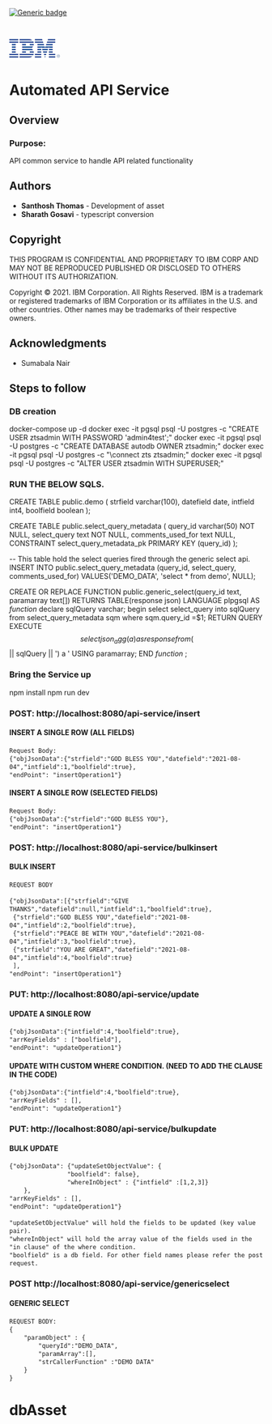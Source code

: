[![Generic badge](https://img.shields.io/badge/Version-1.0.0-green.svg)]()

#

![alt text](logos.png)

# Automated API Service

## Overview

### Purpose:
API common service to handle API related functionality

## Authors

- **Santhosh Thomas** - Development of asset
- **Sharath Gosavi** - typescript conversion


## Copyright

THIS PROGRAM IS CONFIDENTIAL AND PROPRIETARY TO IBM CORP AND MAY NOT
BE REPRODUCED PUBLISHED OR DISCLOSED TO OTHERS WITHOUT ITS AUTHORIZATION.

Copyright &copy; 2021. IBM Corporation.
All Rights Reserved. IBM is a trademark or registered trademarks of
IBM Corporation or its affiliates in the U.S. and other countries. Other
names may be trademarks of their respective owners.

## Acknowledgments

- Sumabala Nair 

## Steps to follow
### DB creation
docker-compose up -d
docker exec -it pgsql psql -U postgres -c "CREATE USER ztsadmin WITH PASSWORD 'admin4test';"
docker exec -it pgsql psql -U postgres -c "CREATE DATABASE autodb OWNER ztsadmin;"
docker exec -it pgsql psql -U postgres -c "\connect zts ztsadmin;"
docker exec -it pgsql psql -U postgres -c "ALTER USER ztsadmin WITH SUPERUSER;"


### RUN THE BELOW SQLS.

CREATE TABLE public.demo (
    strfield varchar(100),
    datefield date,
    intfield int4,
    boolfield boolean
);

CREATE TABLE public.select_query_metadata (
	query_id varchar(50) NOT NULL,
	select_query text NOT NULL,
	comments_used_for text NULL,
	CONSTRAINT select_query_metadata_pk PRIMARY KEY (query_id)
);

-- This table hold the select queries fired through the generic select api.
INSERT INTO public.select_query_metadata
(query_id, select_query, comments_used_for)
VALUES('DEMO_DATA', 'select * from demo', NULL);

CREATE OR REPLACE FUNCTION public.generic_select(query_id text, paramarray text[])
 RETURNS TABLE(response json)
 LANGUAGE plpgsql
AS $function$
declare
sqlQuery varchar;
begin
select select_query into sqlQuery from select_query_metadata sqm where sqm.query_id =$1; 
   RETURN QUERY EXECUTE $$
	  select json_agg(a) as response
		from ($$ || sqlQuery || ') a '
   USING  paramarray;
END
$function$
;

### Bring the Service up
npm install
npm run dev

### POST: http://localhost:8080/api-service/insert

#### INSERT A SINGLE ROW (ALL FIELDS)
```
Request Body:
{"objJsonData":{"strfield":"GOD BLESS YOU","datefield":"2021-08-04","intfield":1,"boolfield":true},
"endPoint": "insertOperation1"}
```
#### INSERT A SINGLE ROW (SELECTED FIELDS)

```
Request Body:
{"objJsonData":{"strfield":"GOD BLESS YOU"},
"endPoint": "insertOperation1"}
```
### POST: http://localhost:8080/api-service/bulkinsert

#### BULK INSERT
```
REQUEST BODY

{"objJsonData":[{"strfield":"GIVE THANKS","datefield":null,"intfield":1,"boolfield":true}, 
 {"strfield":"GOD BLESS YOU","datefield":"2021-08-04","intfield":2,"boolfield":true},
 {"strfield":"PEACE BE WITH YOU","datefield":"2021-08-04","intfield":3,"boolfield":true},
 {"strfield":"YOU ARE GREAT","datefield":"2021-08-04","intfield":4,"boolfield":true}
 ],
"endPoint": "insertOperation1"}
```

### PUT: http://localhost:8080/api-service/update

#### UPDATE A SINGLE ROW 
```
{"objJsonData":{"intfield":4,"boolfield":true},
"arrKeyFields" : ["boolfield"],
"endPoint": "updateOperation1"}

```
#### UPDATE WITH CUSTOM WHERE CONDITION. (NEED TO ADD THE CLAUSE IN THE CODE)

```
{"objJsonData":{"intfield":4,"boolfield":true},
"arrKeyFields" : [],
"endPoint": "updateOperation1"}

```
### PUT: http://localhost:8080/api-service/bulkupdate

#### BULK UPDATE
```
{"objJsonData": {"updateSetObjectValue": {
                "boolfield": false},	
                "whereInObject" : {"intfield" :[1,2,3]}
    },
"arrKeyFields" : [],
"endPoint": "updateOperation1"}

"updateSetObjectValue" will hold the fields to be updated (key value pair).
"whereInObject" will hold the array value of the fields used in the "in clause" of the where condition.
"boolfield" is a db field. For other field names please refer the post request.

```
### POST http://localhost:8080/api-service/genericselect

#### GENERIC SELECT

```
REQUEST BODY:
{
    "paramObject" : {
        "queryId":"DEMO_DATA",
        "paramArray":[],
        "strCallerFunction" :"DEMO DATA"
    }
}
```
    
# dbAsset
